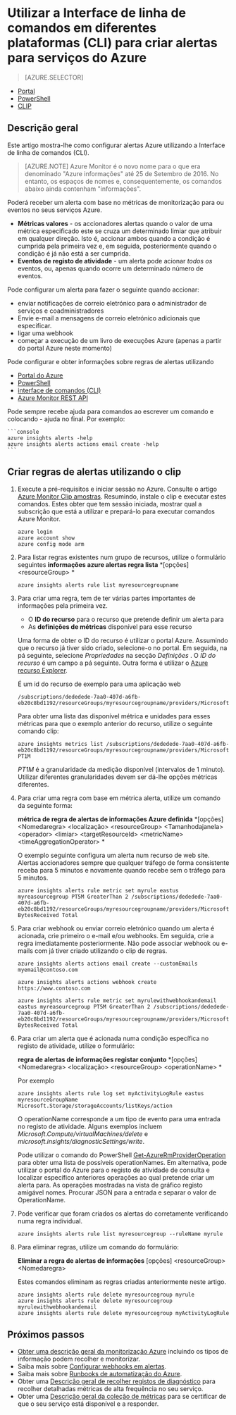 <properties
    pageTitle="Utilizar a Interface de linha de comandos em diferentes plataformas (CLI) para criar alertas para serviços Azure | Microsoft Azure"
    description="Utilize a interface de linha de comandos para criar alertas Azure, que podem accionar notificações ou automatização quando as condições especificadas forem cumpridas."
    authors="rboucher"
    manager="carolz"
    editor=""
    services="monitoring-and-diagnostics"
    documentationCenter="monitoring-and-diagnostics"/>

<tags
    ms.service="monitoring-and-diagnostics"
    ms.workload="na"
    ms.tgt_pltfrm="na"
    ms.devlang="na"
    ms.topic="article"
    ms.date="10/24/2016"
    ms.author="robb"/>

# <a name="use-the-cross-platform-command-line-interface-cli-to-create-alerts-for-azure-services"></a>Utilizar a Interface de linha de comandos em diferentes plataformas (CLI) para criar alertas para serviços do Azure

> [AZURE.SELECTOR]
- [Portal](insights-alerts-portal.md)
- [PowerShell](insights-alerts-powershell.md)
- [CLIP](insights-alerts-command-line-interface.md)

## <a name="overview"></a>Descrição geral

Este artigo mostra-lhe como configurar alertas Azure utilizando a Interface de linha de comandos (CLI).

>[AZURE.NOTE] Azure Monitor é o novo nome para o que era denominado "Azure informações" até 25 de Setembro de 2016. No entanto, os espaços de nomes e, consequentemente, os comandos abaixo ainda contenham "informações".

Poderá receber um alerta com base no métricas de monitorização para ou eventos no seus serviços Azure.

- **Métricas valores** - os accionadores alertas quando o valor de uma métrica especificado este se cruza um determinado limiar que atribuir em qualquer direção. Isto é, accionar ambos quando a condição é cumprida pela primeira vez e, em seguida, posteriormente quando o condição é já não está a ser cumprida.    
- **Eventos de registo de atividade** - um alerta pode acionar *todos os* eventos, ou, apenas quando ocorre um determinado número de eventos.

Pode configurar um alerta para fazer o seguinte quando accionar:

- enviar notificações de correio eletrónico para o administrador de serviços e coadministradores
- Envie e-mail a mensagens de correio eletrónico adicionais que especificar.
- ligar uma webhook
- começar a execução de um livro de execuções Azure (apenas a partir do portal Azure neste momento)

Pode configurar e obter informações sobre regras de alertas utilizando

- [Portal do Azure](insights-alerts-portal.md)
- [PowerShell](insights-alerts-powershell.md)
- [interface de comandos (CLI)](insights-alerts-command-line-interface.md)
- [Azure Monitor REST API](https://msdn.microsoft.com/library/azure/dn931945.aspx)


Pode sempre recebe ajuda para comandos ao escrever um comando e colocando - ajuda no final. Por exemplo:

    ```console
    azure insights alerts -help
    azure insights alerts actions email create -help
    ```

## <a name="create-alert-rules-using-the-cli"></a>Criar regras de alertas utilizando o clip

1. Execute a pré-requisitos e iniciar sessão no Azure. Consulte o artigo [Azure Monitor Clip amostras](insights-cli-samples.md). Resumindo, instale o clip e executar estes comandos. Estes obter que tem sessão iniciada, mostrar qual a subscrição que está a utilizar e prepará-lo para executar comandos Azure Monitor.


    ```console
    azure login
    azure account show
    azure config mode arm

    ```

2.  Para listar regras existentes num grupo de recursos, utilize o formulário seguintes **informações azure alertas regra lista** *[opções] &lt;resourceGroup&gt; *

    ```console
    azure insights alerts rule list myresourcegroupname

    ```
3. Para criar uma regra, tem de ter várias partes importantes de informações pela primeira vez.
    - O **ID do recurso** para o recurso que pretende definir um alerta para
    - As **definições de métricas** disponível para esse recurso

    Uma forma de obter o ID do recurso é utilizar o portal Azure. Assumindo que o recurso já tiver sido criado, selecione-o no portal. Em seguida, na pá seguinte, selecione *Propriedades* na secção *Definições* . O *ID do recurso* é um campo a pá seguinte. Outra forma é utilizar o [Azure recurso Explorer](https://resources.azure.com/).

    É um id do recurso de exemplo para uma aplicação web

    ```console
    /subscriptions/dededede-7aa0-407d-a6fb-eb20c8bd1192/resourceGroups/myresourcegroupname/providers/Microsoft.Web/sites/mywebsitename
    ```

    Para obter uma lista das disponível métrica e unidades para esses métricas para que o exemplo anterior do recurso, utilize o seguinte comando clip:  

    ```console
    azure insights metrics list /subscriptions/dededede-7aa0-407d-a6fb-eb20c8bd1192/resourceGroups/myresourcegroupname/providers/Microsoft.Web/sites/mywebsitename PT1M
    ```

    _PT1M_ é a granularidade da medição disponível (intervalos de 1 minuto). Utilizar diferentes granularidades devem ser dá-lhe opções métricas diferentes.


4. Para criar uma regra com base em métrica alerta, utilize um comando da seguinte forma:

    **métrica de regra de alertas de informações Azure definida** *[opções] &lt;Nomedaregra&gt; &lt;localização&gt; &lt;resourceGroup&gt; &lt;Tamanhodajanela&gt; &lt;operador&gt; &lt;limiar&gt; &lt;targetResourceId&gt; &lt;metricName&gt; &lt;timeAggregationOperator&gt; *

    O exemplo seguinte configura um alerta num recurso de web site. Alertas accionadores sempre que qualquer tráfego de forma consistente receba para 5 minutos e novamente quando recebe sem o tráfego para 5 minutos.

    ```console
    azure insights alerts rule metric set myrule eastus myreasourcegroup PT5M GreaterThan 2 /subscriptions/dededede-7aa0-407d-a6fb-eb20c8bd1192/resourceGroups/myresourcegroupname/providers/Microsoft.Web/sites/mywebsitename BytesReceived Total

    ```

5. Para criar webhook ou enviar correio eletrónico quando um alerta é acionada, crie primeiro o e-mail e/ou webhooks. Em seguida, crie a regra imediatamente posteriormente. Não pode associar webhook ou e-mails com já tiver criado utilizando o clip de regras.

    ```console
    azure insights alerts actions email create --customEmails myemail@contoso.com

    azure insights alerts actions webhook create https://www.contoso.com

    azure insights alerts rule metric set myrulewithwebhookandemail eastus myreasourcegroup PT5M GreaterThan 2 /subscriptions/dededede-7aa0-407d-a6fb-eb20c8bd1192/resourceGroups/myresourcegroupname/providers/Microsoft.Web/sites/mywebsitename BytesReceived Total
    ```


6. Para criar um alerta que é acionada numa condição específica no registo de atividade, utilize o formulário:

    **regra de alertas de informações registar conjunto** *[opções] &lt;Nomedaregra&gt; &lt;localização&gt; &lt;resourceGroup&gt; &lt;operationName&gt; *

    Por exemplo

    ```console
    azure insights alerts rule log set myActivityLogRule eastus myresourceGroupName Microsoft.Storage/storageAccounts/listKeys/action
    ```

    O operationName corresponde a um tipo de evento para uma entrada no registo de atividade. Alguns exemplos incluem *Microsoft.Compute/virtualMachines/delete* e *microsoft.insights/diagnosticSettings/write*.

    Pode utilizar o comando do PowerShell [Get-AzureRmProviderOperation](https://msdn.microsoft.com/library/mt603720.aspx) para obter uma lista de possíveis operationNames. Em alternativa, pode utilizar o portal do Azure para o registo de atividade de consulta e localizar específico anteriores operações ao qual pretende criar um alerta para. As operações mostradas na vista de gráfico registo amigável nomes. Procurar JSON para a entrada e separar o valor de OperationName.   

7. Pode verificar que foram criados os alertas do corretamente verificando numa regra individual.

    ```console
    azure insights alerts rule list myresourcegroup --ruleName myrule
    ```

8. Para eliminar regras, utilize um comando do formulário:

    **Eliminar a regra de alertas de informações** [opções] &lt;resourceGroup&gt; &lt;Nomedaregra&gt;

    Estes comandos eliminam as regras criadas anteriormente neste artigo.

    ```console
    azure insights alerts rule delete myresourcegroup myrule
    azure insights alerts rule delete myresourcegroup myrulewithwebhookandemail
    azure insights alerts rule delete myresourcegroup myActivityLogRule
    ```



## <a name="next-steps"></a>Próximos passos

* [Obter uma descrição geral da monitorização Azure](monitoring-overview.md) incluindo os tipos de informação podem recolher e monitorizar.
* Saiba mais sobre [Configurar webhooks em alertas](insights-webhooks-alerts.md).
* Saiba mais sobre [Runbooks de automatização do Azure](..\automation\automation-starting-a-runbook.md).
* Obter uma [Descrição geral de recolher registos de diagnóstico](monitoring-overview-of-diagnostic-logs.md) para recolher detalhadas métricas de alta frequência no seu serviço.
* Obter uma [Descrição geral da coleção de métricas](insights-how-to-customize-monitoring.md) para se certificar de que o seu serviço está disponível e a responder.
